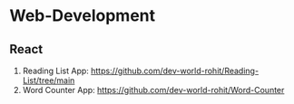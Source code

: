# Web-Development

## React
1. Reading List App: https://github.com/dev-world-rohit/Reading-List/tree/main
2. Word Counter App: https://github.com/dev-world-rohit/Word-Counter

